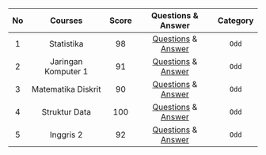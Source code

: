 |**No**| **Courses** | **Score** | **Questions & Answer** | **Category** |
|:----:|:-----------:| :-------: | :--------------------: | :----------: |
|  1   | Statistika  | 98        | [Questions](https://github.com/Me-n-Friends/College-Life-UBM/blob/main/2020%20Generation/Second%20Semester/UTS/S_UTS_AVV_Statistika.pdf) & [Answer](https://github.com/Me-n-Friends/College-Life-UBM/blob/main/2020%20Generation/Second%20Semester/UTS/J_UTS_AVV_Statistika.pdf) | `Odd` |
|  2   | Jaringan Komputer 1 | 91   | [Questions](https://github.com/Me-n-Friends/College-Life-UBM/blob/main/2020%20Generation/Second%20Semester/UTS/S_UTS_AVV_JaringanKomputer.pdf) & [Answer](https://github.com/Me-n-Friends/College-Life-UBM/blob/main/2020%20Generation/Second%20Semester/UTS/J_UTS_AVV_JaringanKomputer.pdf) | `Odd` |
|  3   | Matematika Diskrit | 90    | [Questions](https://github.com/Me-n-Friends/College-Life-UBM/blob/main/2020%20Generation/Second%20Semester/UTS/S_UTS_AVV_MatematikaDiskrit.pdf) & [Answer](https://github.com/Me-n-Friends/College-Life-UBM/blob/main/2020%20Generation/Second%20Semester/UTS/J_UTS_AVV_MatematikaDiskrit.pdf) | `Odd` |
|  4   | Struktur Data | 100    | [Questions](https://github.com/Berwyn-s/College-Life-UBM/blob/main/2020%20Generation/Second%20Semester/UAS/S_UAS_B_StrukturData.pdf) & [Answer](https://github.com/Berwyn-s/College-Life-UBM/blob/main/2020%20Generation/Second%20Semester/UAS/J_UAS_B_StrukturData.pdf) | `Odd` |
|  5   | Inggris 2 | 92 | [Questions](https://github.com/Me-n-Friends/College-Life-UBM/blob/main/2020%20Generation/Second%20Semester/UAS/S_UAS_FA_Inggris2.pdf) & [Answer](https://github.com/Me-n-Friends/College-Life-UBM/blob/main/2020%20Generation/Second%20Semester/UAS/J_UAS_FA_Inggris2.pdf) | `Odd` |